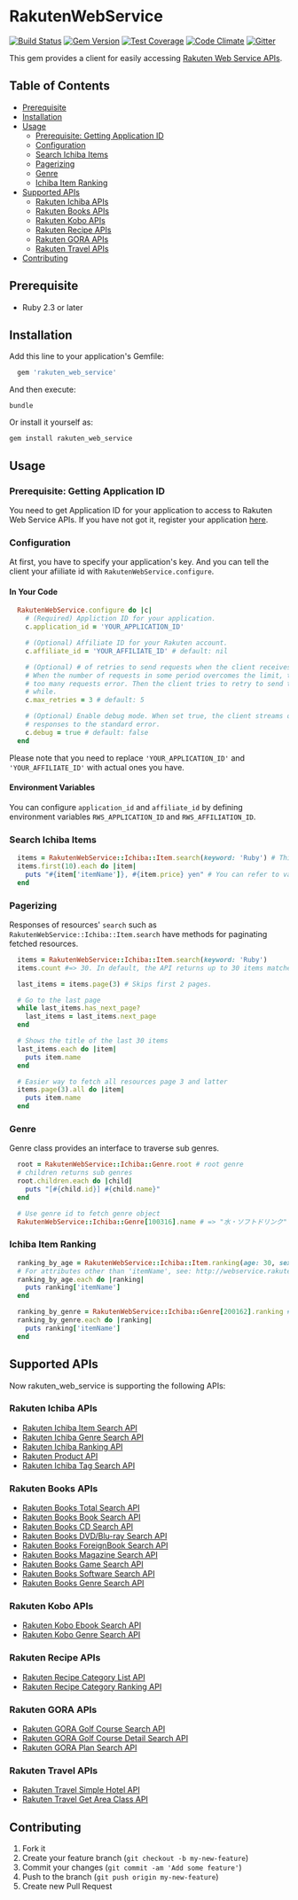 # RakutenWebService

[![Build Status](https://travis-ci.org/rakuten-ws/rws-ruby-sdk.svg?branch=master)](https://travis-ci.org/rakuten-ws/rws-ruby-sdk)
[![Gem Version](https://badge.fury.io/rb/rakuten_web_service.svg)](https://badge.fury.io/rb/rakuten_web_service)
[![Test Coverage](https://codeclimate.com/github/rakuten-ws/rws-ruby-sdk/badges/coverage.svg)](https://codeclimate.com/github/rakuten-ws/rws-ruby-sdk/coverage)
[![Code Climate](https://codeclimate.com/github/rakuten-ws/rws-ruby-sdk/badges/gpa.svg)](https://codeclimate.com/github/rakuten-ws/rws-ruby-sdk)
[![Gitter](https://badges.gitter.im/rakuten-ws/rws-ruby-sdk.svg)](https://gitter.im/rakuten-ws/rws-ruby-sdk?utm_source=badge&utm_medium=badge&utm_campaign=pr-badge)

This gem provides a client for easily accessing [Rakuten Web Service APIs](https://webservice.rakuten.co.jp/).

## Table of Contents

* [Prerequisite](#prerequisite)
* [Installation](#installation)
* [Usage](#usage)
  * [Prerequisite: Getting Application ID](#prerequisite-getting-application-id)
  * [Configuration](#configuration)
  * [Search Ichiba Items](#search-ichiba-items)
  * [Pagerizing](#pagerizing)
  * [Genre](#genre)
  * [Ichiba Item Ranking](#ichiba-item-ranking)
* [Supported APIs](#supported-apis)
  * [Rakuten Ichiba APIs](#rakuten-ichiba-apis)
  * [Rakuten Books APIs](#rakuten-books-apis)
  * [Rakuten Kobo APIs](#rakuten-kobo-apis)
  * [Rakuten Recipe APIs](#rakuten-recipe-apis)
  * [Rakuten GORA APIs](#rakuten-gora-apis)
  * [Rakuten Travel APIs](#rakuten-travel-apis)
* [Contributing](#contributing)

## Prerequisite

* Ruby 2.3 or later

## Installation

Add this line to your application's Gemfile:

```ruby
  gem 'rakuten_web_service'
```

And then execute:

    bundle

Or install it yourself as:

    gem install rakuten_web_service

## Usage

### Prerequisite: Getting Application ID

You need to get Application ID for your application to access to Rakuten Web Service APIs.
If you have not got it, register your application [here](https://webservice.rakuten.co.jp/app/create).

### Configuration

At first, you have to specify your application's key. And you can tell the client your afiiliate id with `RakutenWebService.configure`.

#### In Your Code

```ruby
  RakutenWebService.configure do |c|
    # (Required) Appliction ID for your application.
    c.application_id = 'YOUR_APPLICATION_ID'

    # (Optional) Affiliate ID for your Rakuten account.
    c.affiliate_id = 'YOUR_AFFILIATE_ID' # default: nil

    # (Optional) # of retries to send requests when the client receives
    # When the number of requests in some period overcomes the limit, the endpoints will return
    # too many requests error. Then the client tries to retry to send the same request after a
    # while.
    c.max_retries = 3 # default: 5

    # (Optional) Enable debug mode. When set true, the client streams out all HTTP requests and
    # responses to the standard error.
    c.debug = true # default: false
  end
```

Please note that you need to replace `'YOUR_APPLICATION_ID'` and `'YOUR_AFFILIATE_ID'` with actual ones you have.

#### Environment Variables

You can configure `application_id` and `affiliate_id` by defining environment variables `RWS_APPLICATION_ID` and `RWS_AFFILIATION_ID`.

### Search Ichiba Items

```ruby
  items = RakutenWebService::Ichiba::Item.search(keyword: 'Ruby') # This returns Enumerable object
  items.first(10).each do |item|
    puts "#{item['itemName']}, #{item.price} yen" # You can refer to values as well as Hash.
  end
```

### Pagerizing

Responses of resources' `search` such as `RakutenWebService::Ichiba::Item.search` have methods for paginating fetched resources.

```ruby
  items = RakutenWebService::Ichiba::Item.search(keyword: 'Ruby')
  items.count #=> 30. In default, the API returns up to 30 items matched with given keywords.

  last_items = items.page(3) # Skips first 2 pages.

  # Go to the last page
  while last_items.has_next_page?
    last_items = last_items.next_page
  end

  # Shows the title of the last 30 items
  last_items.each do |item|
    puts item.name
  end

  # Easier way to fetch all resources page 3 and latter
  items.page(3).all do |item|
    puts item.name
  end
```

### Genre

Genre class provides an interface to traverse sub genres.

```ruby
  root = RakutenWebService::Ichiba::Genre.root # root genre
  # children returns sub genres
  root.children.each do |child|
    puts "[#{child.id}] #{child.name}"
  end

  # Use genre id to fetch genre object
  RakutenWebService::Ichiba::Genre[100316].name # => "水・ソフトドリンク"
```

### Ichiba Item Ranking

```ruby
  ranking_by_age = RakutenWebService::Ichiba::Item.ranking(age: 30, sex: 1) # returns the TOP 30 items for Male in 30s
  # For attributes other than 'itemName', see: http://webservice.rakuten.co.jp/api/ichibaitemsearch/#outputParameter
  ranking_by_age.each do |ranking|
    puts ranking['itemName']
  end

  ranking_by_genre = RakutenWebService::Ichiba::Genre[200162].ranking # the TOP 30 items in "水・ソフトドリンク" genre
  ranking_by_genre.each do |ranking|
    puts ranking['itemName']
  end
```

## Supported APIs

Now rakuten\_web\_service is supporting the following APIs:

### Rakuten Ichiba APIs

* [Rakuten Ichiba Item Search API](http://webservice.rakuten.co.jp/api/ichibaitemsearch/)
* [Rakuten Ichiba Genre Search API](http://webservice.rakuten.co.jp/api/ichibagenresearch/)
* [Rakuten Ichiba Ranking API](http://webservice.rakuten.co.jp/api/ichibaitemranking/)
* [Rakuten Product API](http://webservice.rakuten.co.jp/api/productsearch/)
* [Rakuten Ichiba Tag Search API](https://webservice.rakuten.co.jp/api/ichibatagsearch/)

### Rakuten Books APIs

* [Rakuten Books Total Search API](http://webservice.rakuten.co.jp/api/bookstotalsearch/)
* [Rakuten Books Book Search API](http://webservice.rakuten.co.jp/api/booksbooksearch/)
* [Rakuten Books CD Search API](http://webservice.rakuten.co.jp/api/bookscdsearch/)
* [Rakuten Books DVD/Blu-ray Search API](http://webservice.rakuten.co.jp/api/booksdvdsearch/)
* [Rakuten Books ForeignBook Search API](http://webservice.rakuten.co.jp/api/booksforeignbooksearch/)
* [Rakuten Books Magazine Search API](http://webservice.rakuten.co.jp/api/booksmagazinesearch/)
* [Rakuten Books Game Search API](http://webservice.rakuten.co.jp/api/booksgamesearch/)
* [Rakuten Books Software Search API](http://webservice.rakuten.co.jp/api/bookssoftwaresearch/)
* [Rakuten Books Genre Search API](http://webservice.rakuten.co.jp/api/booksgenresearch/)

### Rakuten Kobo APIs

* [Rakuten Kobo Ebook Search API](http://webservice.rakuten.co.jp/api/koboebooksearch/)
* [Rakuten Kobo Genre Search API](http://webservice.rakuten.co.jp/api/kobogenresearch/)

### Rakuten Recipe APIs

* [Rakuten Recipe Category List API](https://webservice.rakuten.co.jp/api/recipecategorylist/)
* [Rakuten Recipe Category Ranking API](https://webservice.rakuten.co.jp/api/recipecategoryranking/)

### Rakuten GORA APIs

* [Rakuten GORA Golf Course Search API](https://webservice.rakuten.co.jp/api/goragolfcoursesearch/)
* [Rakuten GORA Golf Course Detail Search API](https://webservice.rakuten.co.jp/api/goragolfcoursedetail/)
* [Rakuten GORA Plan Search API](https://webservice.rakuten.co.jp/api/goraplansearch/)

### Rakuten Travel APIs

* [Rakuten Travel Simple Hotel API](https://webservice.rakuten.co.jp/api/simplehotelsearch/)
* [Rakuten Travel Get Area Class API](https://webservice.rakuten.co.jp/api/getareaclass/)

## Contributing

1. Fork it
2. Create your feature branch (`git checkout -b my-new-feature`)
3. Commit your changes (`git commit -am 'Add some feature'`)
4. Push to the branch (`git push origin my-new-feature`)
5. Create new Pull Request
